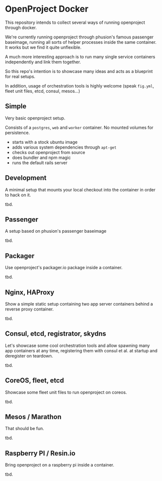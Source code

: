 # OpenProject Docker

This repository intends to collect several ways of running openproject through docker.

We're currently running openproject through phusion's famous passenger baseimage, running
all sorts of helper processes inside the same container. It works but we find it quite unflexible.

A much more interesting approach is to run many single service containers independently and link them together.

So this repo's intention is to showcase many ideas and acts as a blueprint for real setups.

In addition, usage of orchestration tools is highly welcome (speak `fig.yml`, fleet unit files, etcd, consul, mesos...)

## Simple

Very basic openproject setup.

Consists of a `postgres`, `web` and `worker` container. No mounted volumes for persistence.

* starts with a stock ubuntu image
* adds various system dependencies through `apt-get`
* checks out openproject from source
* does bundler and npm magic
* runs the default rails server

## Development

A minimal setup that mounts your local checkout into the container in order to hack on it.

tbd.

## Passenger

A setup based on phusion's passenger baseimage

tbd.

## Packager

Use openproject's packager.io package inside a container.

tbd.

## Nginx, HAProxy

Show a simple static setup containing two app server containers behind a reverse proxy container.

tbd.

## Consul, etcd, registrator, skydns

Let's showcase some cool orchestration tools and allow spawning many app containers at any time,
registering them with consul et al. at startup and deregister on teardown.

tbd.

## CoreOS, fleet, etcd

Showcase some fleet unit files to run openproject on coreos.

tbd.

## Mesos / Marathon

That should be fun.

tbd.

## Raspberry PI / Resin.io

Bring openproject on a raspberry pi inside a container.

tbd.
